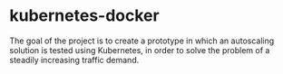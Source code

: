 # kubernetes-docker
The goal of the project is to create a prototype in which an autoscaling solution is tested using Kubernetes, in order to solve the problem of a steadily increasing traffic demand.
